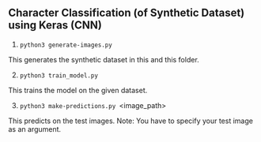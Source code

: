 ## Character Classification (of Synthetic Dataset) using Keras (CNN)

1. `python3 generate-images.py `

This generates the synthetic dataset in this and this folder. 

2. `python3 train_model.py`

This trains the model on the given dataset. 

3. `python3 make-predictions.py `<image_path>

This predicts on the test images. Note: You have to specify your test image as an argument. 

